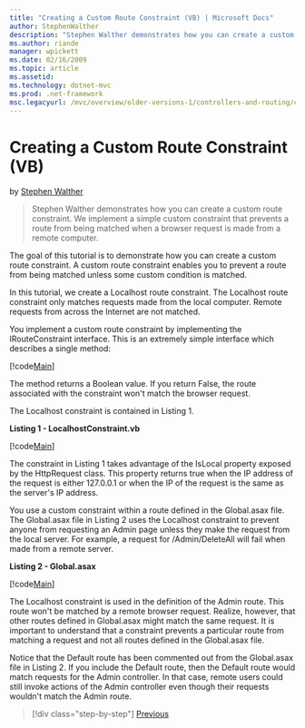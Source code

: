 ```yaml
---
title: "Creating a Custom Route Constraint (VB) | Microsoft Docs"
author: StephenWalther
description: "Stephen Walther demonstrates how you can create a custom route constraint. We implement a simple custom constraint that prevents a route from being matched w..."
ms.author: riande
manager: wpickett
ms.date: 02/16/2009
ms.topic: article
ms.assetid: 
ms.technology: dotnet-mvc
ms.prod: .net-framework
msc.legacyurl: /mvc/overview/older-versions-1/controllers-and-routing/creating-a-custom-route-constraint-vb
---
```

Creating a Custom Route Constraint (VB)
====================
by [Stephen Walther](https://github.com/StephenWalther)

> Stephen Walther demonstrates how you can create a custom route constraint. We implement a simple custom constraint that prevents a route from being matched when a browser request is made from a remote computer.


The goal of this tutorial is to demonstrate how you can create a custom route constraint. A custom route constraint enables you to prevent a route from being matched unless some custom condition is matched.

In this tutorial, we create a Localhost route constraint. The Localhost route constraint only matches requests made from the local computer. Remote requests from across the Internet are not matched.

You implement a custom route constraint by implementing the IRouteConstraint interface. This is an extremely simple interface which describes a single method:

[!code[Main](creating-a-custom-route-constraint-vb/samples/sample1.xml)]

The method returns a Boolean value. If you return False, the route associated with the constraint won't match the browser request.

The Localhost constraint is contained in Listing 1.

**Listing 1 - LocalhostConstraint.vb**

[!code[Main](creating-a-custom-route-constraint-vb/samples/sample2.xml)]

The constraint in Listing 1 takes advantage of the IsLocal property exposed by the HttpRequest class. This property returns true when the IP address of the request is either 127.0.0.1 or when the IP of the request is the same as the server's IP address.

You use a custom constraint within a route defined in the Global.asax file. The Global.asax file in Listing 2 uses the Localhost constraint to prevent anyone from requesting an Admin page unless they make the request from the local server. For example, a request for /Admin/DeleteAll will fail when made from a remote server.

**Listing 2 - Global.asax**

[!code[Main](creating-a-custom-route-constraint-vb/samples/sample3.xml)]

The Localhost constraint is used in the definition of the Admin route. This route won't be matched by a remote browser request. Realize, however, that other routes defined in Global.asax might match the same request. It is important to understand that a constraint prevents a particular route from matching a request and not all routes defined in the Global.asax file.

Notice that the Default route has been commented out from the Global.asax file in Listing 2. If you include the Default route, then the Default route would match requests for the Admin controller. In that case, remote users could still invoke actions of the Admin controller even though their requests wouldn't match the Admin route.

>[!div class="step-by-step"] [Previous](creating-a-route-constraint-vb.md)